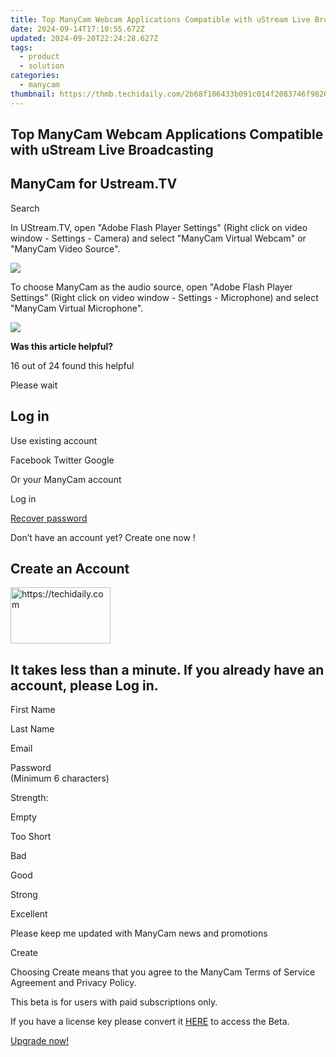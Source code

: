 ```yaml
---
title: Top ManyCam Webcam Applications Compatible with uStream Live Broadcasting
date: 2024-09-14T17:10:55.672Z
updated: 2024-09-20T22:24:28.627Z
tags:
  - product
  - solution
categories:
  - manycam
thumbnail: https://thmb.techidaily.com/2b68f106433b091c014f2083746f9820ace97ab74d68e3b5f340250f5652e1ee.jpg
---
```


## Top ManyCam Webcam Applications Compatible with uStream Live Broadcasting

## ManyCam for Ustream.TV

Search 

In UStream.TV, open "Adobe Flash Player Settings" (Right click on video window - Settings - Camera) and select "ManyCam Virtual Webcam" or "ManyCam Video Source".

![](https://manycam.com/build/images/help/settings/ustream-tv.jpg?v=bc1f9a835f)   
  
  
To choose ManyCam as the audio source, open "Adobe Flash Player Settings" (Right click on video window - Settings - Microphone) and select "ManyCam Virtual Microphone".

![](https://manycam.com/build/images/help/settings/audio/ustream_tv.jpg?v=9199c86900) 

**Was this article helpful?** 

16 out of 24 found this helpful 

  
Please wait 

## Log in

Use existing account

Facebook Twitter Google 

Or your ManyCam account

Log in 

[Recover password](https://tools.techidaily.com/manycam/products/) 

 Don’t have an account yet? Create one now ! 

## Create an Account

<!-- affiliate ads begin -->
<a href="https://25home.pxf.io/c/5597632/2148638/16836" target="_top" id="2148638">
  <img src="//a.impactradius-go.com/display-ad/16836-2148638" border="0" alt="https://techidaily.com" width="160" height="90"/>
</a>
<img height="0" width="0" src="https://25home.pxf.io/i/5597632/2148638/16836" style="position:absolute;visibility:hidden;" border="0" />
<!-- affiliate ads end -->

## It takes less than a minute. If you already have an account, please Log in.

First Name 

Last Name 

Email 

Password  
(Minimum 6 characters) 

Strength: 

Empty

Too Short

Bad

Good

Strong

Excellent

Please keep me updated with ManyCam news and promotions 

Create 

Choosing Create means that you agree to the ManyCam Terms of Service Agreement and Privacy Policy.

This beta is for users with paid subscriptions only.

If you have a license key please convert it [HERE](https://tools.techidaily.com/manycam/products/) to access the Beta.

[Upgrade now!](https://tools.techidaily.com/manycam/products/)

<ins class="adsbygoogle"
     style="display:block"
     data-ad-format="autorelaxed"
     data-ad-client="ca-pub-7571918770474297"
     data-ad-slot="1223367746"></ins>

<ins class="adsbygoogle"
     style="display:block"
     data-ad-client="ca-pub-7571918770474297"
     data-ad-slot="8358498916"
     data-ad-format="auto"
     data-full-width-responsive="true"></ins>



